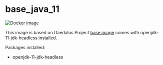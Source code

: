 # base_java_11

[![Docker image](https://img.shields.io/badge/docker-latest-blue.svg)](https://hub.docker.com/r/daedalusproject/base_java_11)

This image is based on Daedalus Project [base image](/base) comes with openjdk-11-jdk-headless installed.

Packages installed:

 * openjdk-11-jdk-headless
